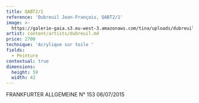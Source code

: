 ```yaml
---
title: QABT2/1
reference: 'Dubreuil Jean-François, QABT2/1'
image: >-
  https://galerie-gaia.s3.eu-west-3.amazonaws.com/tina/uploads/dubreuil-jean-francois/galerie-gaia-dubreuil-jean-francois-QABT2-1.jpeg
artist: content/artists/dubreuil.md
price: 2700
technique: 'Acrylique sur toile '
fields:
  - Peinture
contextual: true
dimensions:
  height: 59
  width: 42
---
```


FRANKFURTER ALLGEMEINE N° 153 06/07/2015

